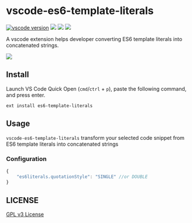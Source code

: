 # vscode-es6-template-literals

[![vscode version][vs-image]][vs-url]
![][install-url]
![][rate-url]
![][license-url]

A vscode extension helps developer converting ES6 template literals into concatenated strings.

![](https://raw.githubusercontent.com/leftstick/vscode-es6-template-literals/master/images/preview.gif)

## Install

Launch VS Code Quick Open (`cmd`/`ctrl` + `p`), paste the following command, and press enter.

```
ext install es6-template-literals
```

## Usage

`vscode-es6-template-literals` transform your selected code snippet from ES6 template literals into concatenated strings

### Configuration

```javascript
{
    "es6literals.quotationStyle": "SINGLE" //or DOUBLE
}
```

## LICENSE ##

[GPL v3 License](https://raw.githubusercontent.com/leftstick/vscode-es6-template-literals/master/LICENSE)


[vs-url]: https://marketplace.visualstudio.com/items?itemName=howardzuo.vscode-es6-template-literals
[vs-image]: https://vsmarketplacebadge.apphb.com/version/howardzuo.vscode-es6-template-literals.svg
[install-url]: https://vsmarketplacebadge.apphb.com/installs/howardzuo.vscode-es6-template-literals.svg
[rate-url]: https://vsmarketplacebadge.apphb.com/rating/howardzuo.vscode-es6-template-literals.svg
[license-url]: https://img.shields.io/github/license/leftstick/vscode-es6-template-literals.svg